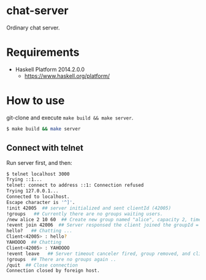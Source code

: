 chat-server
================


Ordinary chat server.


Requirements
================

* Haskell Platform 2014.2.0.0
    * https://www.haskell.org/platform/


How to use
================

git-clone and execute `make build && make server`.

```bash
$ make build && make server
```


## Connect with telnet

Run server first, and then:

```bash
$ telnet localhost 3000
Trying ::1...
telnet: connect to address ::1: Connection refused
Trying 127.0.0.1...
Connected to localhost.
Escape character is '^]'.
!init 42005  ## server initialized and sent clientId (42005)
!groups   ## Currently there are no groups waiting users.
/new alice 2 10 60  ## Create new group named "alice", capacity 2, timeout 10sec, playtime 60sec
!event join 42006  ## Server responsed the client joined the groupId = 42006
hello?   ## Chatting ...
Client<42005> : hello?
YAHOOOO  ## Chatting
Client<42005> : YAHOOOO
!event leave   ## Server timeout canceler fired, group removed, and client got kicked.
!groups  ## There are no groups again ..
/quit  ## Close connection
Connection closed by foreign host.
```
